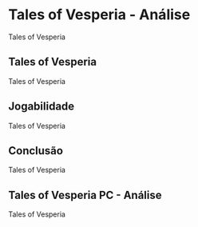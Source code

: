 ---
---

# Tales of Vesperia - Análise

Tales of Vesperia

## Tales of Vesperia

Tales of Vesperia

## Jogabilidade

Tales of Vesperia

## Conclusão

Tales of Vesperia

## Tales of Vesperia PC - Análise

Tales of Vesperia
